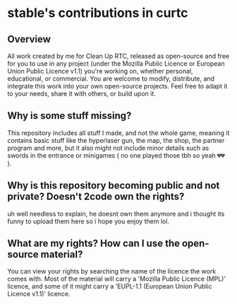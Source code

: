 # stable's contributions in curtc
## Overview

All work created by me for Clean Up RTC, released as open-source and free for you to use in any project (under the Mozilla Public Licence or European Union Public Licence v1.1) you're working on, whether personal, educational, or commercial. You are welcome to modify, distribute, and integrate this work into your own open-source projects. Feel free to adapt it to your needs, share it with others, or build upon it.

## Why is some stuff missing?

This repository includes all stuff I made, and not the whole game, meaning it contains basic stuff like the hyperlaser gun, the map, the shop, the partner program and more, but it also might not include minor details such as swords in the entrance or minigames ( no one played those tbh so yeah 💔💔 ).

## Why is this repository becoming public and not private? Doesn't 2code own the rights?

uh well needless to explain, he doesnt own them anymore and i thought its funny to upload them here so i hope you enjoy them lol.

## What are my rights? How can I use the open-source material?

You can view your rights by searching the name of the licence the work comes with. Most of the material will carry a 'Mozilla Public Licence (MPL)' licence, and some of it might carry a 'EUPL-1.1 (European Union Public Licence v1.1)' licence.
